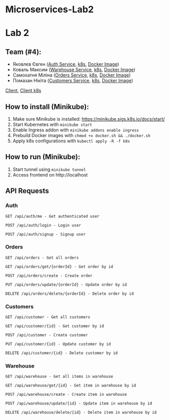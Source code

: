 # Microservices-Lab2
# Lab 2

## Team (#4):
- Яковлєв Євген ([Auth Service](https://github.com/JenyaFTW/microservices-1/tree/main/services/auth), [k8s](https://github.com/JenyaFTW/microservices-1/tree/main/k8s/auth), [Docker Image](https://hub.docker.com/layers/neura/auth-service/1/images/sha256-768b75b9ba44314871159216115c1a4808c99e5a8f927bc0dcc6b013f41a91a6?context=repo))
- Коваль Максим ([Warehouse Service](https://github.com/JenyaFTW/microservices-1/tree/main/services/warehouse), [k8s](https://github.com/JenyaFTW/microservices-1/tree/main/k8s/warehouse), [Docker Image](https://hub.docker.com/layers/maksolo27/warehouse-service/1/images/sha256-7b4ae6150b5888108de495146b651be7b9f29f2b0c8e3e376849bd959cfb254a?context=repo))
- Самохатня Міліна ([Orders Service](https://github.com/JenyaFTW/microservices-1/tree/main/services/orders), [k8s](https://github.com/JenyaFTW/microservices-1/tree/main/k8s/orders), [Docker Image](https://hub.docker.com/layers/milinass/order-service/1/images/sha256-d98af88d629c362063968674d2d936f3132b037dfa77315ee2b93e04bae04ae0?context=repo))
- Помазан Нікіта ([Customers Service](https://github.com/JenyaFTW/microservices-1/tree/main/services/customers), [k8s](https://github.com/JenyaFTW/microservices-1/tree/main/k8s/customers), [Docker Image](https://hub.docker.com/layers/pomazzanus/customer-docker/latest/images/sha256-7ef44f070c78a5263a031dc46a773ada0741dff85e05fd98954e9b87f8e9b8e2?context=repo))

[Client](https://github.com/JenyaFTW/microservices-1/tree/main/client), [Client k8s](https://github.com/JenyaFTW/microservices-1/tree/main/k8s/client)

## How to install (Minikube):
1) Make sure Minikube is installed: https://minikube.sigs.k8s.io/docs/start/
2) Start Kubernetes with `minikube start`
3) Enable Ingress addon with `minikube addons enable ingress`
4) Prebuild Docker images with `chmod +x docker.sh && ./docker.sh`
5) Apply k8s configurations with `kubectl apply -R -f k8s`

## How to run (Minikube):
1) Start tunnel using `minikube tunnel`
2) Access frontend on http://localhost

## API Requests

### Auth
`GET /api/auth/me - Get authenticated user`

`POST /api/auth/login - Login user`

`POST /api/auth/signup - Signup user`

### Orders
`GET /api/orders - Get all orders`

`GET /api/orders/get/{orderId} - Get order by id`

`POST /api/orders/create - Create order`

`PUT /api/orders/update/{orderId} - Update order by id`

`DELETE /api/orders/delete/{orderId} - Delete order by id`

### Customers
`GET /api/customer - Get all customers`

`GET /api/customer/{id} - Get customer by id`

`POST /api/customer - Create customer`

`PUT /api/customer/{id} - Update customer by id`

`DELETE /api/customer/{id} - Delete customer by id`

### Warehouse
`GET /api/warehouse - Get all items in warehouse`

`GET /api/warehouse/get/{id} - Get item in warehouse by id`

`POST /api/warehouse/create - Create item in warehouse`

`POST /api/warehouse/update/{id} - Update item in warehouse by id`

`DELETE /api/warehouse/delete/{id} - Delete item in warehouse by id`
